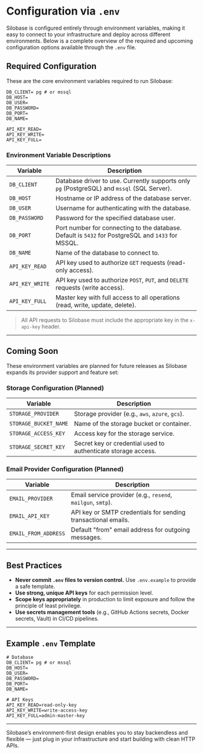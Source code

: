 # Configuration via `.env`

Silobase is configured entirely through environment variables, making it easy to connect to your infrastructure and deploy across different environments. Below is a complete overview of the required and upcoming configuration options available through the `.env` file.


##  Required Configuration

These are the core environment variables required to run Silobase:

```env
DB_CLIENT= pg # or mssql
DB_HOST=
DB_USER=
DB_PASSWORD=
DB_PORT=
DB_NAME=

API_KEY_READ=
API_KEY_WRITE=
API_KEY_FULL=
````

### Environment Variable Descriptions

| Variable        | Description                                                                                        |
| --------------- | -------------------------------------------------------------------------------------------------- |
| `DB_CLIENT`     | Database driver to use. Currently supports only `pg` (PostgreSQL) and `mssql` (SQL Server).        |
| `DB_HOST`       | Hostname or IP address of the database server.                                                     |
| `DB_USER`       | Username for authenticating with the database.                                                     |
| `DB_PASSWORD`   | Password for the specified database user.                                                          |
| `DB_PORT`       | Port number for connecting to the database. Default is `5432` for PostgreSQL and `1433` for MSSQL. |
| `DB_NAME`       | Name of the database to connect to.                                                                |
| `API_KEY_READ`  | API key used to authorize `GET` requests (read-only access).                                       |
| `API_KEY_WRITE` | API key used to authorize `POST`, `PUT`, and `DELETE` requests (write access).                     |
| `API_KEY_FULL`  | Master key with full access to all operations (read, write, update, delete).                       |

> All API requests to Silobase must include the appropriate key in the `x-api-key` header.

---

## Coming Soon

These environment variables are planned for future releases as Silobase expands its provider support and feature set:

### Storage Configuration (Planned)

| Variable              | Description                                                   |
| --------------------- | ------------------------------------------------------------- |
| `STORAGE_PROVIDER`    | Storage provider (e.g., `aws`, `azure`, `gcs`).               |
| `STORAGE_BUCKET_NAME` | Name of the storage bucket or container.                      |
| `STORAGE_ACCESS_KEY`  | Access key for the storage service.                           |
| `STORAGE_SECRET_KEY`  | Secret key or credential used to authenticate storage access. |

### Email Provider Configuration (Planned)

| Variable             | Description                                                   |
| -------------------- | ------------------------------------------------------------- |
| `EMAIL_PROVIDER`     | Email service provider (e.g., `resend`, `mailgun`, `smtp`).   |
| `EMAIL_API_KEY`      | API key or SMTP credentials for sending transactional emails. |
| `EMAIL_FROM_ADDRESS` | Default "from" email address for outgoing messages.           |

---

## Best Practices

* **Never commit `.env` files to version control.** Use `.env.example` to provide a safe template.
* **Use strong, unique API keys** for each permission level.
* **Scope keys appropriately** in production to limit exposure and follow the principle of least privilege.
* **Use secrets management tools** (e.g., GitHub Actions secrets, Docker secrets, Vault) in CI/CD pipelines.

---

## Example `.env` Template

```env
# Database
DB_CLIENT= pg # or mssql
DB_HOST=
DB_USER=
DB_PASSWORD=
DB_PORT=
DB_NAME=

# API Keys
API_KEY_READ=read-only-key
API_KEY_WRITE=write-access-key
API_KEY_FULL=admin-master-key
```

---

Silobase’s environment-first design enables you to stay backendless and flexible — just plug in your infrastructure and start building with clean HTTP APIs.


